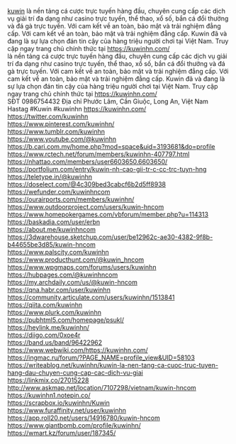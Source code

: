 <a href="https://kuwinhn.com/">kuwin</a>  là nền tảng cá cược trực tuyến hàng đầu, chuyên cung cấp các dịch vụ giải trí đa dạng như casino trực tuyến, thể thao, xổ số, bắn cá đổi thưởng và đá gà trực tuyến. Với cam kết về an toàn, bảo mật và trải nghiệm đẳng cấp. Với cam kết về an toàn, bảo mật và trải nghiệm đẳng cấp. Kuwin đã và đang là sự lựa chọn đán tin cậy của hàng triệu người chơi tại Việt Nam. Truy cập ngay trang chủ chính thức tại <a href="https://kuwinhn.com/">https://kuwinhn.com/</a><br/> là nền tảng cá cược trực tuyến hàng đầu, chuyên cung cấp các dịch vụ giải trí đa dạng như casino trực tuyến, thể thao, xổ số, bắn cá đổi thưởng và đá gà trực tuyến. Với cam kết về an toàn, bảo mật và trải nghiệm đẳng cấp. Với cam kết về an toàn, bảo mật và trải nghiệm đẳng cấp. Kuwin đã và đang là sự lựa chọn đán tin cậy của hàng triệu người chơi tại Việt Nam. Truy cập ngay trang chủ chính thức tại <a href="https://kuwinhn.com/">https://kuwinhn.com/</a><br/>
SĐT 0986754432
Địa chỉ Phước Lâm, Cần Giuộc, Long An, Việt Nam
Hastag #Kuwin #kuwinhn
<a href="https://kuwinhn.com/">https://kuwinhn.com/</a><br/>
<a href="https://twitter.com/kuwinhn">https://twitter.com/kuwinhn</a><br/>
<a href="https://www.pinterest.com/kuwinhn/">https://www.pinterest.com/kuwinhn/</a><br/>
<a href="https://www.tumblr.com/kuwinhn">https://www.tumblr.com/kuwinhn</a><br/>
<a href="https://www.youtube.com/@kuwinhn">https://www.youtube.com/@kuwinhn</a><br/>
<a href="https://b.cari.com.my/home.php?mod=space&uid=3193681&do=profile">https://b.cari.com.my/home.php?mod=space&uid=3193681&do=profile</a><br/>
<a href="https://www.rctech.net/forum/members/kuwinhn-407797.html">https://www.rctech.net/forum/members/kuwinhn-407797.html</a><br/>
<a href="https://nhattao.com/members/user6603650.6603650/">https://nhattao.com/members/user6603650.6603650/</a><br/>
<a href="https://portfolium.com/entry/kuwin-nh-cao-gii-tr-c-cc-trc-tuyn-hng">https://portfolium.com/entry/kuwin-nh-cao-gii-tr-c-cc-trc-tuyn-hng</a><br/>
<a href="https://teletype.in/@kuwinhn">https://teletype.in/@kuwinhn</a><br/>
<a href="https://doselect.com/@4c309bed3cabcf6b2d5ff8938">https://doselect.com/@4c309bed3cabcf6b2d5ff8938</a><br/>
<a href="https://wefunder.com/kuwinhncom">https://wefunder.com/kuwinhncom</a><br/>
<a href="https://ourairports.com/members/kuwinhn/">https://ourairports.com/members/kuwinhn/</a><br/>
<a href="https://www.outdoorproject.com/users/kuwin-hncom">https://www.outdoorproject.com/users/kuwin-hncom</a><br/>
<a href="https://www.homepokergames.com/vbforum/member.php?u=114313">https://www.homepokergames.com/vbforum/member.php?u=114313</a><br/>
<a href="https://baskadia.com/user/erbn">https://baskadia.com/user/erbn</a><br/>
<a href="https://about.me/kuwinhncom">https://about.me/kuwinhncom</a><br/>
<a href="https://3dwarehouse.sketchup.com/user/be12962c-ae30-4382-9f8b-b44655be3d85/kuwin-hncom">https://3dwarehouse.sketchup.com/user/be12962c-ae30-4382-9f8b-b44655be3d85/kuwin-hncom</a><br/>
<a href="https://www.palscity.com/kuwinhn">https://www.palscity.com/kuwinhn</a><br/>
<a href="https://www.producthunt.com/@kuwin_hncom">https://www.producthunt.com/@kuwin_hncom</a><br/>
<a href="https://www.wpgmaps.com/forums/users/kuwinhn">https://www.wpgmaps.com/forums/users/kuwinhn</a><br/>
<a href="https://hubpages.com/@kuwinhncom">https://hubpages.com/@kuwinhncom</a><br/>
<a href="https://my.archdaily.com/us/@kuwin-hncom">https://my.archdaily.com/us/@kuwin-hncom</a><br/>
<a href="https://qna.habr.com/user/kuwinhn">https://qna.habr.com/user/kuwinhn</a><br/>
<a href="https://community.articulate.com/users/kuwinhn/1513841">https://community.articulate.com/users/kuwinhn/1513841</a><br/>
<a href="https://qiita.com/kuwinhn">https://qiita.com/kuwinhn</a><br/>
<a href="https://www.plurk.com/kuwinhn">https://www.plurk.com/kuwinhn</a><br/>
<a href="https://pubhtml5.com/homepage/psukl/">https://pubhtml5.com/homepage/psukl/</a><br/>
<a href="https://heylink.me/kuwinhn/">https://heylink.me/kuwinhn/</a><br/>
<a href="https://diigo.com/0xoe4r">https://diigo.com/0xoe4r</a><br/>
<a href="https://band.us/band/96422962">https://band.us/band/96422962</a><br/>
<a href="https://www.webwiki.com/https://kuwinhn.com/">https://www.webwiki.com/https://kuwinhn.com/</a><br/>
<a href="https://ingmac.ru/forum/?PAGE_NAME=profile_view&UID=58103">https://ingmac.ru/forum/?PAGE_NAME=profile_view&UID=58103</a><br/>
<a href="https://writeablog.net/kuwinhn/kuwin-la-nen-tang-ca-cuoc-truc-tuyen-hang-dau-chuyen-cung-cap-cac-dich-vu-giai">https://writeablog.net/kuwinhn/kuwin-la-nen-tang-ca-cuoc-truc-tuyen-hang-dau-chuyen-cung-cap-cac-dich-vu-giai</a><br/>
<a href="https://linkmix.co/27015228">https://linkmix.co/27015228</a><br/>
<a href="http://www.askmap.net/location/7107298/vietnam/kuwin-hncom">http://www.askmap.net/location/7107298/vietnam/kuwin-hncom</a><br/>
<a href="https://kuwinhn1.notepin.co/">https://kuwinhn1.notepin.co/</a><br/>
<a href="https://scrapbox.io/kuwinhn/Kuwin">https://scrapbox.io/kuwinhn/Kuwin</a><br/>
<a href="https://www.furaffinity.net/user/kuwinhn">https://www.furaffinity.net/user/kuwinhn</a><br/>
<a href="https://app.roll20.net/users/14916780/kuwin-hncom">https://app.roll20.net/users/14916780/kuwin-hncom</a><br/>
<a href="https://www.giantbomb.com/profile/kuwinhn/">https://www.giantbomb.com/profile/kuwinhn/</a><br/>
<a href="https://wmart.kz/forum/user/187345/">https://wmart.kz/forum/user/187345/</a><br/>
